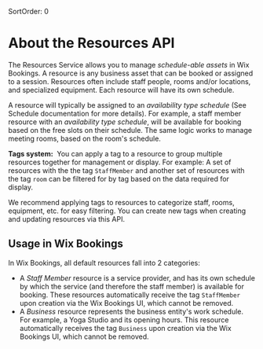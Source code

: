 SortOrder: 0
# About the Resources API

The Resources Service allows you to manage *schedule-able assets* in Wix Bookings. A resource is any business asset that can be booked or assigned to a session. Resources often include staff people, rooms and/or locations, and specialized equipment.
Each resource will have its own schedule.

A resource will typically be assigned to an *availability type schedule* (See Schedule documentation for more details). For example, a staff member resource with an *availability type schedule*, will be available for booking based on the free slots on their schedule. The same logic works to manage meeting rooms, based on the room's schedule. 

**Tags system:**  
You can apply a tag to a resource to group multiple resources together for management or display. 
For example:
A set of resources with the the tag `StaffMember` and another set of resources with the tag `room` can be filtered for by tag based on the data required for display.

We recommend applying tags to resources to categorize staff, rooms, equipment, etc. for easy filtering. 
You can create new tags when creating and updating resources via this API.

## Usage in Wix Bookings

In Wix Bookings, all default resources fall into 2 categories:

- A *Staff Member* resource is a service provider, and has its own schedule by which the service (and therefore the staff member) is available for booking. These resources automatically receive the tag `StaffMember` upon creation via the Wix Bookings UI, which cannot be removed.
- A *Business* resource represents the business entity's work schedule. For example, a Yoga Studio and its opening hours. This resource automatically receives the tag `Business` upon creation via the Wix Bookings UI, which cannot be removed.
